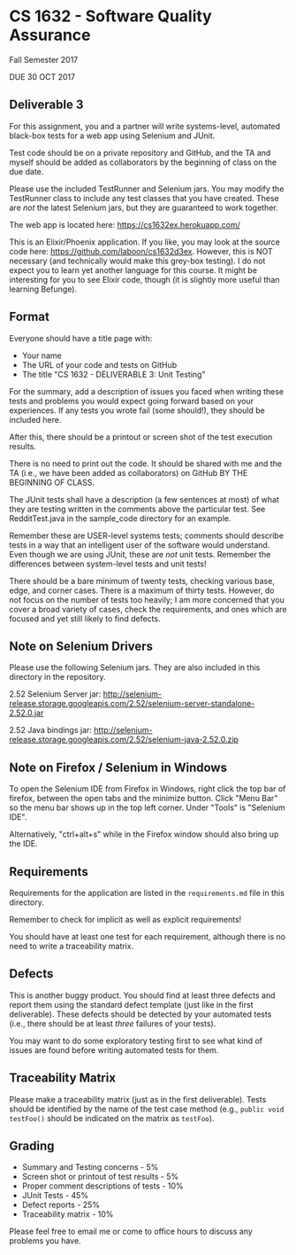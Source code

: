 # CS 1632 - Software Quality Assurance
Fall Semester 2017

DUE 30 OCT 2017

## Deliverable 3

For this assignment, you and a partner will write systems-level, automated black-box tests for a web app using Selenium and JUnit. 

Test code should be on a private repository and GitHub, and the TA and myself should be added as collaborators by the beginning of class on the due date.

Please use the included TestRunner and Selenium jars.  You may modify the TestRunner class to include any test classes that you have created.  These are _not_ the latest Selenium jars, but they are guaranteed to work together.

The web app is located here: https://cs1632ex.herokuapp.com/

This is an Elixir/Phoenix application.  If you like, you may look at the source code here: https://github.com/laboon/cs1632d3ex.  However, this is NOT necessary (and technically would make this grey-box testing).  I do not expect you to learn yet another language for this course.  It might be interesting for you to see Elixir code, though (it is slightly more useful than learning Befunge).

## Format
Everyone should have a title page with:
* Your name
* The URL of your code and tests on GitHub
* The title "CS 1632 - DELIVERABLE 3: Unit Testing"

For the summary, add a description of issues you faced when writing these tests and problems you would expect going forward based on your experiences.  If any tests you wrote fail (some should!), they should be included here.

After this, there should be a printout or screen shot of the test execution results.

There is no need to print out the code.  It should be shared with me and the TA (i.e., we have been added as collaborators) on GitHub BY THE BEGINNING OF CLASS.

The JUnit tests shall have a description (a few sentences at most) of what they are testing written in the comments above the particular test. See RedditTest.java in the sample_code directory for an example.

Remember these are USER-level systems tests; comments should describe tests in a way that an intelligent user of the software would understand.  Even though we are using JUnit, these are _not_ unit tests.  Remember the differences between system-level tests and unit tests!

There should be a bare minimum of twenty tests, checking various base, edge, and corner cases.  There is a maximum of thirty tests.  However, do not focus on the number of tests too heavily; I am more concerned that you cover a broad variety of cases, check the requirements, and ones which are focused and yet still likely to find defects.

## Note on Selenium Drivers

Please use the following Selenium jars.  They are also included in this directory in the repository.

2.52 Selenium Server jar: http://selenium-release.storage.googleapis.com/2.52/selenium-server-standalone-2.52.0.jar

2.52 Java bindings jar: http://selenium-release.storage.googleapis.com/2.52/selenium-java-2.52.0.zip

## Note on Firefox / Selenium in Windows

To open the Selenium IDE from Firefox in Windows, right click the top bar of firefox, between the open tabs and the minimize button. Click "Menu Bar" so the menu bar shows up in the top left corner. Under "Tools" is "Selenium IDE".

Alternatively, "ctrl+alt+s" while in the Firefox window should also bring up the IDE.

## Requirements

Requirements for the application are listed in the `requirements.md` file in this directory.

Remember to check for implicit as well as explicit requirements!

You should have at least one test for each requirement, although there is no need to write a traceability matrix.

## Defects

This is another buggy product.  You should find at least three defects and report them using the standard defect template (just like in the first deliverable).  These defects should be detected by your automated tests (i.e., there should be at least _three_ failures of your tests).

You may want to do some exploratory testing first to see what kind of issues are found before writing automated tests for them.

## Traceability Matrix

Please make a traceability matrix (just as in the first deliverable).  Tests should be identified by the name of the test case method (e.g., `public void testFoo()` should be indicated on the matrix as `testFoo`).

## Grading
* Summary and Testing concerns - 5% 
* Screen shot or printout of test results - 5%
* Proper comment descriptions of tests - 10%
* JUnit Tests - 45%
* Defect reports - 25%
* Traceability matrix - 10%

Please feel free to email me or come to office hours to discuss any problems you have. 
 
